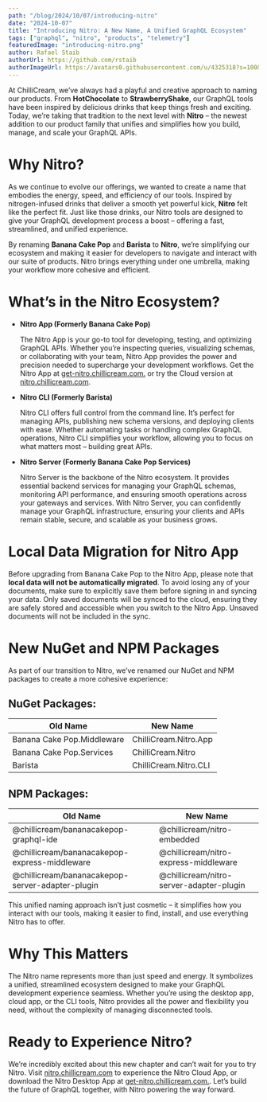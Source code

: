 ```yaml
---
path: "/blog/2024/10/07/introducing-nitro"
date: "2024-10-07"
title: "Introducing Nitro: A New Name, A Unified GraphQL Ecosystem"
tags: ["graphql", "nitro", "products", "telemetry"]
featuredImage: "introducing-nitro.png"
author: Rafael Staib
authorUrl: https://github.com/rstaib
authorImageUrl: https://avatars0.githubusercontent.com/u/4325318?s=100&v=4
---
```


At ChilliCream, we’ve always had a playful and creative approach to naming our products. From **HotChocolate** to **StrawberryShake**, our GraphQL tools have been inspired by delicious drinks that keep things fresh and exciting. Today, we’re taking that tradition to the next level with **Nitro** – the newest addition to our product family that unifies and simplifies how you build, manage, and scale your GraphQL APIs.

# Why Nitro?

As we continue to evolve our offerings, we wanted to create a name that embodies the energy, speed, and efficiency of our tools. Inspired by nitrogen-infused drinks that deliver a smooth yet powerful kick, **Nitro** felt like the perfect fit. Just like those drinks, our Nitro tools are designed to give your GraphQL development process a boost – offering a fast, streamlined, and unified experience.

By renaming **Banana Cake Pop** and **Barista** to **Nitro**, we’re simplifying our ecosystem and making it easier for developers to navigate and interact with our suite of products. Nitro brings everything under one umbrella, making your workflow more cohesive and efficient.

# What’s in the Nitro Ecosystem?

- **Nitro App (Formerly Banana Cake Pop)**

  The Nitro App is your go-to tool for developing, testing, and optimizing GraphQL APIs. Whether you’re inspecting queries, visualizing schemas, or collaborating with your team, Nitro App provides the power and precision needed to supercharge your development workflows.
  Get the Nitro App at [get-nitro.chillicream.com.](https://get-nitro.chillicream.com) or try the Cloud version at [nitro.chillicream.com](https://nitro.chillicream.com).

- **Nitro CLI (Formerly Barista)**

  Nitro CLI offers full control from the command line. It’s perfect for managing APIs, publishing new schema versions, and deploying clients with ease. Whether automating tasks or handling complex GraphQL operations, Nitro CLI simplifies your workflow, allowing you to focus on what matters most – building great APIs.

- **Nitro Server (Formerly Banana Cake Pop Services)**

  Nitro Server is the backbone of the Nitro ecosystem. It provides essential backend services for managing your GraphQL schemas, monitoring API performance, and ensuring smooth operations across your gateways and services. With Nitro Server, you can confidently manage your GraphQL infrastructure, ensuring your clients and APIs remain stable, secure, and scalable as your business grows.

# Local Data Migration for Nitro App

Before upgrading from Banana Cake Pop to the Nitro App, please note that **local data will not be automatically migrated**. To avoid losing any of your documents, make sure to explicitly save them before signing in and syncing your data. Only saved documents will be synced to the cloud, ensuring they are safely stored and accessible when you switch to the Nitro App. Unsaved documents will not be included in the sync.

# New NuGet and NPM Packages

As part of our transition to Nitro, we’ve renamed our NuGet and NPM packages to create a more cohesive experience:

## NuGet Packages:

| Old Name                   | New Name              |
| -------------------------- | --------------------- |
| Banana Cake Pop.Middleware | ChilliCream.Nitro.App |
| Banana Cake Pop.Services   | ChilliCream.Nitro     |
| Barista                    | ChilliCream.Nitro.CLI |

## NPM Packages:

| Old Name                                         | New Name                                 |
| ------------------------------------------------ | ---------------------------------------- |
| @chillicream/bananacakepop-graphql-ide           | @chillicream/nitro-embedded              |
| @chillicream/bananacakepop-express-middleware    | @chillicream/nitro-express-middleware    |
| @chillicream/bananacakepop-server-adapter-plugin | @chillicream/nitro-server-adapter-plugin |

This unified naming approach isn’t just cosmetic – it simplifies how you interact with our tools, making it easier to find, install, and use everything Nitro has to offer.

# Why This Matters

The Nitro name represents more than just speed and energy. It symbolizes a unified, streamlined ecosystem designed to make your GraphQL development experience seamless. Whether you’re using the desktop app, cloud app, or the CLI tools, Nitro provides all the power and flexibility you need, without the complexity of managing disconnected tools.

# Ready to Experience Nitro?

We’re incredibly excited about this new chapter and can’t wait for you to try Nitro. Visit [nitro.chillicream.com](https://nitro.chillicream.com) to experience the Nitro Cloud App, or download the Nitro Desktop App at [get-nitro.chillicream.com.](https://get-nitro.chillicream.com).
Let’s build the future of GraphQL together, with Nitro powering the way forward.
